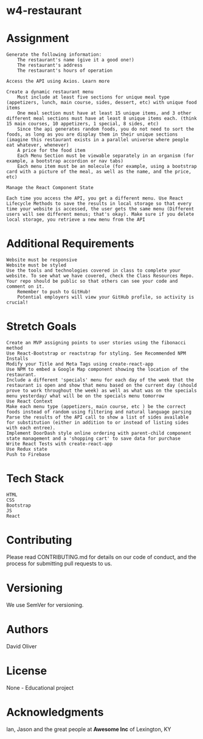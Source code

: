 # w4-restaurant

# Assignment

    Generate the following information:
        The restaurant's name (give it a good one!)
        The restaurant's address
        The restaurant's hours of operation

    Access the API using Axios. Learn more

    Create a dynamic restaurant menu
        Must include at least five sections for unique meal type (appetizers, lunch, main course, sides, dessert, etc) with unique food items
        One meal section must have at least 15 unique items, and 3 other different meal sections must have at least 8 unique items each. (think 15 main courses, 10 appetizers, 1 special, 8 sides, etc)
        Since the api generates random foods, you do not need to sort the foods, as long as you are display them in their unique sections (imagine this restaurant exists in a parallel universe where people eat whatever, whenever)
        A price for the food item
        Each Menu Section must be viewable separately in an organism (for example, a bootstrap accordion or nav tabs)
        Each menu item must be an molecule (for example, using a bootstrap card with a picture of the meal, as well as the name, and the price, etc)

    Manage the React Component State

    Each time you access the API, you get a different menu. Use React Lifecycle Methods to save the results in local storage so that every time your website is accessed, the user gets the same menu (Different users will see different menus; that's okay). Make sure if you delete local storage, you retrieve a new menu from the API

# Additional Requirements

    Website must be responsive
    Website must be styled
    Use the tools and technologies covered in class to complete your website. To see what we have covered, check the Class Resources Repo.
    Your repo should be public so that others can see your code and comment on it.
        Remember to push to GitHub!
        Potential employers will view your GitHub profile, so activity is crucial!

# Stretch Goals

    Create an MVP assigning points to user stories using the fibonacci method
    Use React-Bootstrap or reactstrap for styling. See Recommended NPM Installs
    Modify your Title and Meta Tags using create-react-app
    Use NPM to embed a Google Map component showing the location of the restaurant.
    Include a different 'specials' menu for each day of the week that the restaurant is open and show that menu based on the current day (should prove to work throughout the week) as well as what was on the specials menu yesterday/ what will be on the specials menu tomorrow
    Use React Context
    Make each menu type (appetizers, main course, etc ) be the correct foods instead of random using filtering and natural language parsing
    Parse the results of the API call to show a list of sides available for substitution (either in addition to or instead of listing sides with each entree).
    Implement DoorDash style online ordering with parent-child component state management and a 'shopping cart' to save data for purchase
    Write React Tests with create-react-app
    Use Redux state
    Push to Firebase


# Tech Stack

    HTML
    CSS
    Bootstrap
    JS
    React


# Contributing
  Please read CONTRIBUTING.md for details on our code of conduct, and the process for submitting pull requests to us.

# Versioning

  We use SemVer for versioning.

# Authors

  David Oliver

# License

  None - Educational project 

# Acknowledgments

  Ian, Jason and the great people at **Awesome Inc** of Lexington, KY 